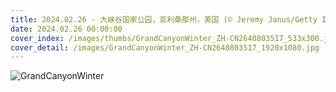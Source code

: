 ```yaml
---
title: 2024.02.26 - 大峡谷国家公园，亚利桑那州，美国 (© Jeremy Janus/Getty Images)
date: 2024.02.26 00:00:00
cover_index: /images/thumbs/GrandCanyonWinter_ZH-CN2640803517_533x300.jpg
cover_detail: /images/GrandCanyonWinter_ZH-CN2640803517_1920x1080.jpg
---
```


![GrandCanyonWinter](/images/GrandCanyonWinter_ZH-CN2640803517_1920x1080.jpg)
